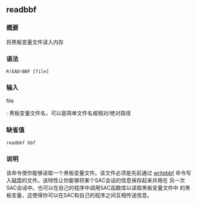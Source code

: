 ## readbbf 

### 概要

将黑板变量文件读入内存

### 语法

``` {.bash}
R!EAD!BBF [file]
```

### 输入

file

:   黑板变量文件名，可以是简单文件名或相对/绝对路径

### 缺省值

``` {.bash}
readbbf bbf
```

### 说明

该命令使你能够读取一个黑板变量文件。该文件必须是先前通过
[writebbf](/commands/writebbf.md)
命令写入磁盘的文件。该特性让你能够将某个SAC会话的信息保存起来并用在
另一次SAC会话中。也可以在自己的程序中调用SAC函数库以读取黑板变量文件中
的黑板变量，这使得你可以在SAC和自己的程序之间互相传送信息。
